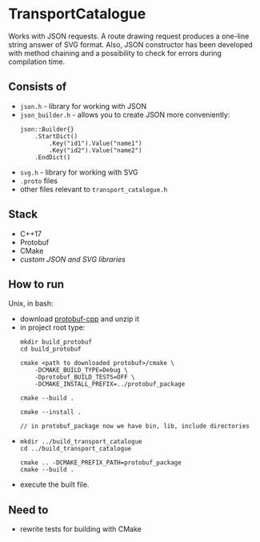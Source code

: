 # TransportCatalogue

Works with JSON requests. A route drawing request produces a one-line string answer of SVG format. Also, JSON constructor has been developed with method chaining and a possibility to check for errors during compilation time.

## Consists of
- `json.h` - library for working with JSON
- `json_builder.h` - allows you to create JSON more conveniently:
    ```
    json::Builder{}
        .StartDict()
            .Key("id1").Value("name1")
            .Key("id2").Value("name2")
        .EndDict()
    ```
- `svg.h` - library for working with SVG
- `.proto` files
- other files relevant to `transport_catalogue.h`

## Stack

- C++17
- Protobuf
- CMake
- _custom JSON and SVG libraries_

## How to run

Unix, in bash:
- download [protobuf-cpp](https://github.com/protocolbuffers/protobuf/releases/latest) and unzip it
- in project root type:
    ```
    mkdir build_protobuf
    cd build_protobuf

    cmake <path to downloaded protobuf>/cmake \
        -DCMAKE_BUILD_TYPE=Debug \
        -Dprotobuf_BUILD_TESTS=OFF \
        -DCMAKE_INSTALL_PREFIX=../protobuf_package

    cmake --build .

    cmake --install .
    
    // in protobuf_package now we have bin, lib, include directories
    ```
-
    ```
    mkdir ../build_transport_catalogue
    cd ../build_transport_catalogue

    cmake .. -DCMAKE_PREFIX_PATH=protobuf_package
    cmake --build .
    ```
- execute the built file.

## Need to

- rewrite tests for building with CMake
